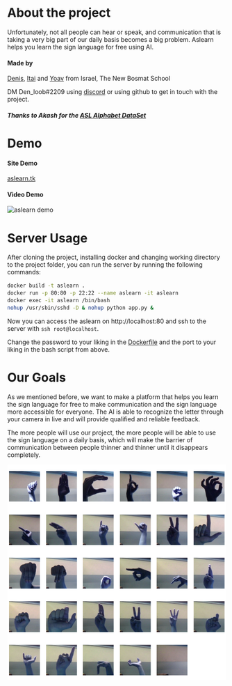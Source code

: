 <!-- Declare hyper links to DataSet, Autors GitHub, and the project GitHub -->

[asl alphabet dataset]: https://www.kaggle.com/datasets/grassknoted/asl-alphabet
[denis]: https://github.com/Denloob
[itai]: https://github.com/ItaiAviad
[yoav]: https://github.com/EazyIf

# About the project

Unfortunately, not all people can hear or speak, and communication that is taking a very big part of our daily basis becomes a big problem.
Aslearn helps you learn the sign language for free using AI.

#### Made by

[Denis], [Itai] and [Yoav] from Israel, The New Bosmat School

DM Den_loob#2209 using [discord](https://discord.com/) or using github to get in touch with the project.

##### Thanks to Akash for the [ASL Alphabet DataSet]

# Demo
#### Site Demo
[aslearn.tk](https://aslearn.tk)

#### Video Demo
![aslearn demo](https://user-images.githubusercontent.com/83463243/202922672-4280c456-b4ee-4250-b9a1-d77b3ba0ad3c.gif)

# Server Usage

After cloning the project, installing docker and changing working directory to the project folder, you can run the server by running the following commands:

```bash
docker build -t aslearn .
docker run -p 80:80 -p 22:22 --name aslearn -it aslearn
docker exec -it aslearn /bin/bash
nohup /usr/sbin/sshd -D & nohup python app.py &
```

Now you can access the aslearn on http://localhost:80 and ssh to the server with `ssh root@localhost`.

Change the password to your liking in the [Dockerfile](Dockerfile) and the port to your liking in the bash script from above.

# Our Goals

As we mentioned before, we want to make a platform that helps you learn the sign language for free to make communication and the sign language more accessible for everyone. The AI is able to recognize the letter through your camera in live and will provide qualified and reliable feedback.

The more people will use our project, the more people will be able to use the sign language on a daily basis, which will make the barrier of communication between people thinner and thinner until it disappears completely.

<!-- image images/dataset_probe.png-->

![dataset probe](images/dataset_probe.png)
